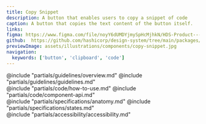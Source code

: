 ```yaml
---
title: Copy Snippet
description: A button that enables users to copy a snippet of code
caption: A button that copies the text content of the button itself.
links:
figma: https://www.figma.com/file/noyY6dUMDYjmySpHcMjhkN/HDS-Product---Components?type=design&node-id=40399-101361&mode=design
github:  https://github.com/hashicorp/design-system/tree/main/packages/components/addon/components/hds/copy/snippet
previewImage: assets/illustrations/components/copy-snippet.jpg
navigation:
  keywords: ['button', 'clipboard', 'code']
---
```


<section data-tab="Guidelines">
  @include "partials/guidelines/overview.md"
  @include "partials/guidelines/guidelines.md"
</section>

<section data-tab="Code">
  @include "partials/code/how-to-use.md"
  @include "partials/code/component-api.md"
</section>

<section data-tab="Specifications">
  @include "partials/specifications/anatomy.md"
  @include "partials/specifications/states.md"
</section>

<section data-tab="Accessibility">
  @include "partials/accessibility/accessibility.md"
</section>
